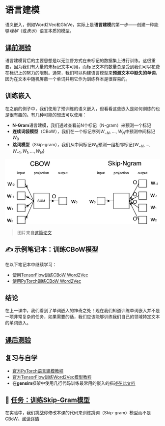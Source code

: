 # 语言建模

语义嵌入，例如Word2Vec和GloVe，实际上是**语言建模**的第一步——创建一种能够*理解*（或*表示*）语言本质的模型。

## [课前测验](https://red-field-0a6ddfd03.1.azurestaticapps.net/quiz/115)

语言建模背后的主要思想是以无监督方式在未标记的数据集上进行训练。这很重要，因为我们有大量的未标记文本可用，而标记文本的数量总是受到我们可以花费在标记上的努力的限制。通常，我们可以构建语言模型来**预测文本中缺失的单词**，因为在文本中随机屏蔽一个单词并用它作为训练样本是很容易的。

## 训练嵌入

在之前的例子中，我们使用了预训练的语义嵌入，但看看这些嵌入是如何训练的也是很有趣的。有几种可能的想法可以使用：

* **N-Gram**语言建模，我们通过查看前N个标记（N-gram）来预测一个标记
* **连续词袋模型**（CBoW），我们在一个标记序列$W_{-N}$, ..., $W_N$中预测中间标记$W_0$
* **跳词模型**（Skip-gram），我们从中间标记$W_0$预测一组相邻标记{$W_{-N},\dots, W_{-1}, W_1,\dots, W_N$}

![来自论文的图像,展示了将单词转换为向量的算法示例](../14-Embeddings/images/example-algorithms-for-converting-words-to-vectors.png)

> 图片来自[这篇论文](https://arxiv.org/pdf/1301.3781.pdf)

## ✍️ 示例笔记本：训练CBoW模型

在以下笔记本中继续学习：

* [使用TensorFlow训练CBoW Word2Vec](CBoW-TF.ipynb)
* [使用PyTorch训练CBoW Word2Vec](CBoW-PyTorch.ipynb)

## 结论

在上一课中，我们看到了单词嵌入的神奇之处！现在我们知道训练单词嵌入并不是一项非常复杂的任务，如果需要的话，我们应该能够训练我们自己的领域特定文本的单词嵌入。

## [课后测验](https://red-field-0a6ddfd03.1.azurestaticapps.net/quiz/215)

## 复习与自学

* [官方PyTorch语言建模教程](https://pytorch.org/tutorials/beginner/nlp/word_embeddings_tutorial.html)
* [官方TensorFlow训练Word2Vec模型教程](https://www.TensorFlow.org/tutorials/text/word2vec)
* 在**gensim**框架中使用几行代码训练最常用的嵌入的描述[在此文档](https://pytorch.org/tutorials/beginner/nlp/word_embeddings_tutorial.html)

## 🚀 [任务：训练Skip-Gram模型](lab/README_chs.md)

在实验中，我们挑战你修改本课的代码来训练跳词（Skip-gram）模型而不是CBoW。[阅读详情](lab/README_chs.md)
